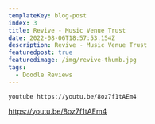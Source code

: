 ```yaml
---
templateKey: blog-post
index: 3
title: Revive - Music Venue Trust
date: 2022-08-06T18:57:53.154Z
description: Revive - Music Venue Trust
featuredpost: true
featuredimage: /img/revive-thumb.jpg
tags:
  - Doodle Reviews
---
```

`youtube https://youtu.be/8oz7f1tAEm4`

https://youtu.be/8oz7f1tAEm4
